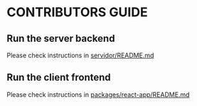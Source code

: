 # CONTRIBUTORS GUIDE


## Run the server backend
Please check instructions in [servidor/README.md](servidor/README.md)

## Run the client frontend
Please check instructions in [packages/react-app/README.md](packages/react-app/README.md)
